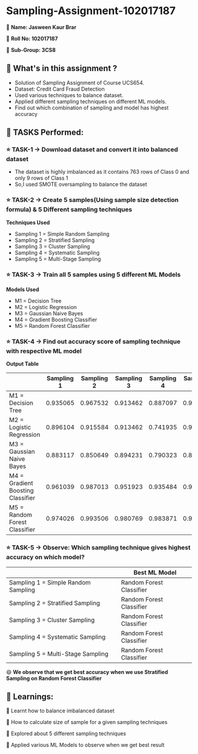 # Sampling-Assignment-102017187

🌸 **Name: Jasween Kaur Brar**

🌸 **Roll No: 102017187**

🌸 **Sub-Group: 3CS8**

## 💠 What's in this assignment ?
* Solution of Sampling Assignment of Course UCS654.
* Dataset: Credit Card Fraud Detection
* Used various techniques to balance dataset. 
* Applied different sampling techniques on different ML models.
* Find out which combination of sampling and model has highest accuracy

## 💠 TASKS Performed:

### ⭐ TASK-1 -> Download dataset and convert it into balanced dataset

  * The dataset is highly imbalanced as it contains 763 rows of Class 0 and only 9 rows of Class 1
  * So,I used SMOTE oversampling to balance the dataset
 
### ⭐ TASK-2 -> Create 5 samples(Using sample size detection formula) & 5 Different sampling techniques
  **Techniques Used**
  * Sampling 1 = Simple Random Sampling
  * Sampling 2 = Stratified Sampling
  * Sampling 3 = Cluster Sampling
  * Sampling 4 = Systematic Sampling
  * Sampling 5 = Multi-Stage Sampling

### ⭐ TASK-3 -> Train all 5 samples using 5 different ML Models
  **Models Used**
  * M1 = Decision Tree 
  * M2 = Logistic Regression
  * M3 = Gaussian Naive Bayes
  * M4 = Gradient Boosting Classifier
  * M5 = Random Forest Classifier

### ⭐ TASK-4 -> Find out accuracy score of sampling technique with respective ML model
  **Output Table**

  |  | Sampling 1 | Sampling 2 | Sampling 3 | Sampling 4 | Sampling 5 |
  | --- | --- | --- | --- | --- | --- |
  | M1 = Decision Tree | 0.935065 | 0.967532 | 0.913462 | 0.887097 | 0.961039 |
  | M2 = Logistic Regression | 0.896104 | 0.915584 | 0.913462 | 0.741935 | 0.974026 |
  | M3 = Gaussian Naive Bayes | 0.883117 | 0.850649 | 0.894231 | 0.790323 | 0.818182 |
  | M4 = Gradient Boosting Classifier | 0.961039 | 0.987013 | 0.951923 | 0.935484 | 0.974026 |
  | M5 = Random Forest Classifier | 0.974026 | 0.993506 | 0.980769 | 0.983871 | 0.987013 |

### ⭐ TASK-5 -> Observe: Which sampling technique gives highest accuracy on which model?

  |  | Best ML Model |
  | --- | --- |
  | Sampling 1 = Simple Random Sampling | Random Forest Classifier |
  | Sampling 2 = Stratified Sampling | Random Forest Classifier |
  | Sampling 3 = Cluster Sampling | Random Forest Classifier |
  | Sampling 4 = Systematic Sampling | Random Forest Classifier |
  | Sampling 5 = Multi-Stage Sampling | Random Forest Classifier |
 
 :smile: **We observe that we get best accuracy when we use Stratified Sampling on Random Forest Classifier**

 ## 💠 Learnings:

 🌿 Learnt how to balance imbalanced dataset

 🌿 How to calculate size of sample for a given sampling techniques

 🌿 Explored about 5 different sampling techniques

 🌿 Applied various ML Models to observe when we get best result
